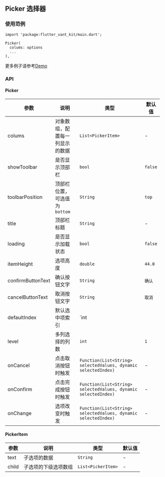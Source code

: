 ## Picker 选择器

### 使用范例

```
import 'package:flutter_vant_kit/main.dart';

Picker(
  colums: options
  ...
),
```

更多例子请参考[Demo](../example/lib/routes/demoPicker.dart)

### API

#### Picker

| 参数  | 说明  | 类型  | 默认值  |
| ------------ | ------------ | ------------ | ------------ |
| colums | 对象数组，配置每一列显示的数据 | `List<PickerItem>` | - |
| showToolbar | 是否显示顶部栏 | `bool` | `false` |
| toolbarPosition | 顶部栏位置，可选值为 `bottom` | `String` | `top` |
| title | 顶部栏标题 | `String` | - |
| loading | 是否显示加载状态 | `bool` | `false` |
| itemHeight | 选项高度 | `double` | `44.0` |
| confirmButtonText | 确认按钮文字 | `String` | `确认` |
| cancelButtonText | 取消按钮文字 | `String` | `取消` |
| defaultIndex | 默认选中项索引 | `int || List<int>` | `0 || [0]` |
| level | 多列选择的列数 | `int` | `1` |
| onCancel | 点击取消按钮时触发 | `Function(List<String> selectedValues, dynamic selectedIndex)` | - |
| onConfirm | 点击完成按钮时触发 | `Function(List<String> selectedValues, dynamic selectedIndex)` | - |
| onChange | 选项改变时触发 | `Function(List<String> selectedValues, dynamic selectedIndex)` | - |

#### PickerItem

| 参数  | 说明  | 类型  | 默认值  |
| ------------ | ------------ | ------------ | ------------ |
| text | 子选项的数据 | `String` | - |
| child | 子选项的下级选项数组 | `List<PickerItem>` | - |
